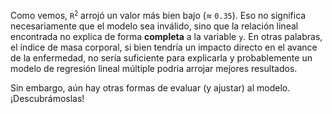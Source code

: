 Como vemos, <code>R<sup>2</sup></code> arrojó un valor más bien bajo (≈ `0.35`). Eso no significa necesariamente que el modelo sea inválido, sino que la relación lineal encontrada no explica de forma **completa** a la variable `y`. En otras palabras, el índice de masa corporal, si bien tendría un impacto directo en el avance de la enfermedad, no sería suficiente para explicarla y probablemente un modelo de regresión lineal múltiple podría arrojar mejores resultados. 

Sin embargo, aún hay otras formas de evaluar (y ajustar) al modelo. ¡Descubrámoslas! 

